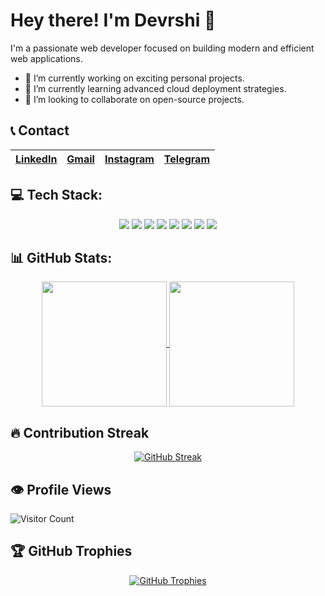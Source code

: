 # Hey there! I'm Devrshi 👋

I'm a passionate web developer focused on building modern and efficient web applications.

- 🔭 I’m currently working on exciting personal projects.
- 🌱 I’m currently learning advanced cloud deployment strategies.
- 👯 I’m looking to collaborate on open-source projects.

## 📞 Contact

| [**LinkedIn**](YOUR_LINKEDIN_URL) | [**Gmail**](mailto:YOUR_EMAIL_ADDRESS) | [**Instagram**](YOUR_INSTAGRAM_URL) | [**Telegram**](YOUR_TELEGRAM_URL) |
|---|---|---|---|


## 💻 Tech Stack:

<p align="center">
  <img src="https://img.shields.io/badge/HTML5-E34F26?style=for-the-badge&logo=html5&logoColor=white" />
  <img src="https://img.shields.io/badge/CSS3-1572B6?style=for-the-badge&logo=css3&logoColor=white" />
  <img src="https://img.shields.io/badge/JavaScript-F7DF1E?style=for-the-badge&logo=javascript&logoColor=black" />
  <img src="https://img.shields.io/badge/React-61DAFB?style=for-the-badge&logo=react&logoColor=black" />
  <img src="https://img.shields.io/badge/Tailwind_CSS-06B6D4?style=for-the-badge&logo=tailwindcss&logoColor=white" />
  <img src="https://img.shields.io/badge/Node.js-339933?style=for-the-badge&logo=nodedotjs&logoColor=white" />
  <img src="https://img.shields.io/badge/MongoDB-47A248?style=for-the-badge&logo=mongodb&logoColor=white" />
  <img src="https://img.shields.io/badge/git-F05032?style=for-the-badge&logo=git&logoColor=white" />
</p>


## 📊 GitHub Stats:

<p align="center">
    <a href="https://github.com/anuraghazra/github-readme-stats">
        <img height=200 align="center" src="https://github-readme-stats.vercel.app/api?username=ig-devrshi&show_icons=true&theme=dracula&count_private=true&hide_border=true" />
    </a>
    <a href="https://github.com/anuraghazra/github-readme-stats">
        <img height=200 align="center" src="https://github-readme-stats.vercel.app/api/top-langs/?username=ig-devrshi&layout=compact&langs_count=6&theme=dracula&hide_border=true" />
    </a>
</p>


## 🔥 Contribution Streak

<p align="center">
    <a href="https://git.io/streak-stats">
        <img src="https://github-readme-streak-stats.herokuapp.com/?user=ig-devrshi&theme=dracula&hide_border=true&date_format=M%20j%5B%2C%20Y%5D" alt="GitHub Streak" />
    </a>
</p>


## 👁️ Profile Views

![Visitor Count](https://profile-counter.glitch.me/{ig-devrshi}/count.svg)



## 🏆 GitHub Trophies

<p align="center">
    <a href="https://github.com/ryo-ma/github-profile-trophy">
        <img src="https://github-profile-trophy.vercel.app/?username=ig-devrshi&theme=dracula&no-frame=true&no-bg=true" alt="GitHub Trophies" />
    </a>
</p>
